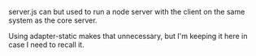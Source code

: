 server.js can but used to run a node server with the client on the same system as the core server.

Using adapter-static makes that unnecessary, but I'm keeping it here in case I need to recall it.
